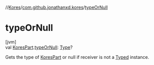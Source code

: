 //[Kores](../../index.md)/[com.github.jonathanxd.kores](index.md)/[typeOrNull](type-or-null.md)

# typeOrNull

[jvm]\
val [KoresPart](-kores-part/index.md).[typeOrNull](type-or-null.md): [Type](https://docs.oracle.com/javase/8/docs/api/java/lang/reflect/Type.html)?

Gets the type of [KoresPart](-kores-part/index.md) or null if receiver is not a [Typed](../com.github.jonathanxd.kores.base/-typed/index.md) instance.
